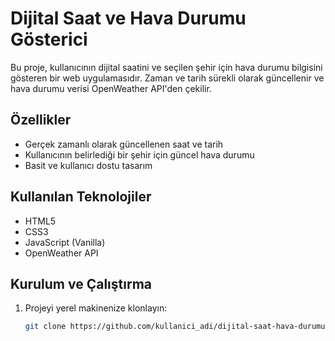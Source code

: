 # Dijital Saat ve Hava Durumu Gösterici

Bu proje, kullanıcının dijital saatini ve seçilen şehir için hava durumu bilgisini gösteren bir web uygulamasıdır. Zaman ve tarih sürekli olarak güncellenir ve hava durumu verisi OpenWeather API'den çekilir.

## Özellikler

- Gerçek zamanlı olarak güncellenen saat ve tarih
- Kullanıcının belirlediği bir şehir için güncel hava durumu
- Basit ve kullanıcı dostu tasarım

## Kullanılan Teknolojiler

- HTML5
- CSS3
- JavaScript (Vanilla)
- OpenWeather API

## Kurulum ve Çalıştırma

1. Projeyi yerel makinenize klonlayın:
   ```bash
   git clone https://github.com/kullanici_adi/dijital-saat-hava-durumu.git

